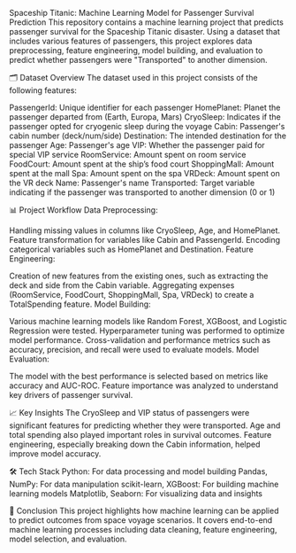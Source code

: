 Spaceship Titanic: Machine Learning Model for Passenger Survival Prediction
This repository contains a machine learning project that predicts passenger survival for the Spaceship Titanic disaster. 
Using a dataset that includes various features of passengers, this project explores data preprocessing, feature engineering, model building, and evaluation to predict whether passengers were "Transported" to another dimension.

🗂️ Dataset Overview
The dataset used in this project consists of the following features:

PassengerId: Unique identifier for each passenger
HomePlanet: Planet the passenger departed from (Earth, Europa, Mars)
CryoSleep: Indicates if the passenger opted for cryogenic sleep during the voyage
Cabin: Passenger's cabin number (deck/num/side)
Destination: The intended destination for the passenger
Age: Passenger's age
VIP: Whether the passenger paid for special VIP service
RoomService: Amount spent on room service
FoodCourt: Amount spent at the ship’s food court
ShoppingMall: Amount spent at the mall
Spa: Amount spent on the spa
VRDeck: Amount spent on the VR deck
Name: Passenger's name
Transported: Target variable indicating if the passenger was transported to another dimension (0 or 1)

📊 Project Workflow
Data Preprocessing:

Handling missing values in columns like CryoSleep, Age, and HomePlanet.
Feature transformation for variables like Cabin and PassengerId.
Encoding categorical variables such as HomePlanet and Destination.
Feature Engineering:

Creation of new features from the existing ones, such as extracting the deck and side from the Cabin variable.
Aggregating expenses (RoomService, FoodCourt, ShoppingMall, Spa, VRDeck) to create a TotalSpending feature.
Model Building:

Various machine learning models like Random Forest, XGBoost, and Logistic Regression were tested.
Hyperparameter tuning was performed to optimize model performance.
Cross-validation and performance metrics such as accuracy, precision, and recall were used to evaluate models.
Model Evaluation:

The model with the best performance is selected based on metrics like accuracy and AUC-ROC.
Feature importance was analyzed to understand key drivers of passenger survival.

📈 Key Insights
The CryoSleep and VIP status of passengers were significant features for predicting whether they were transported.
Age and total spending also played important roles in survival outcomes.
Feature engineering, especially breaking down the Cabin information, helped improve model accuracy.

🛠️ Tech Stack
Python: For data processing and model building
Pandas, NumPy: For data manipulation
scikit-learn, XGBoost: For building machine learning models
Matplotlib, Seaborn: For visualizing data and insights

📌 Conclusion
This project highlights how machine learning can be applied to predict outcomes from space voyage scenarios. It covers end-to-end machine learning processes including data cleaning, feature engineering, model selection, and evaluation.
